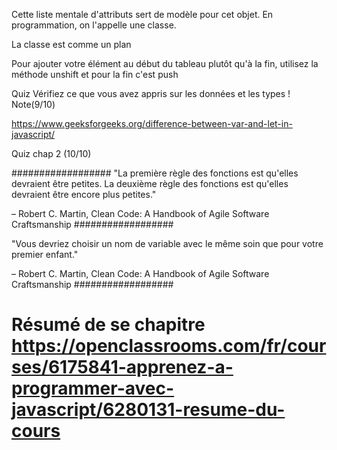 Cette liste mentale d'attributs sert de modèle pour cet objet. En programmation, on l'appelle une classe.

La classe est comme un plan

Pour ajouter votre élément au début du tableau plutôt qu'à la fin, utilisez la méthode   unshift  et pour la fin c'est push

Quiz Vérifiez ce que vous avez appris sur les données et les types ! Note(9/10)

https://www.geeksforgeeks.org/difference-between-var-and-let-in-javascript/

Quiz chap 2 (10/10)

##################
"La première règle des fonctions est qu'elles devraient être petites. La deuxième règle des fonctions est qu'elles devraient être encore plus petites."

– Robert C. Martin, Clean Code: A Handbook of Agile Software Craftsmanship
##################

"Vous devriez choisir un nom de variable avec le même soin que pour votre premier enfant."

– Robert C. Martin, Clean Code: A Handbook of Agile Software Craftsmanship
##################

# Résumé de se chapitre https://openclassrooms.com/fr/courses/6175841-apprenez-a-programmer-avec-javascript/6280131-resume-du-cours

